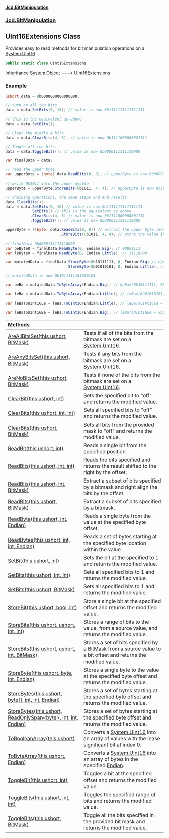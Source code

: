 #### [Jcd.BitManipulation](index.md 'index')

### [Jcd.BitManipulation](Jcd.BitManipulation.md 'Jcd.BitManipulation')

## UInt16Extensions Class

Provides easy to read methods for bit manipulation operations on a [System.UInt16](https://docs.microsoft.com/en-us/dotnet/api/System.UInt16 'System.UInt16')

```csharp
public static class UInt16Extensions
```

Inheritance [System.Object](https://docs.microsoft.com/en-us/dotnet/api/System.Object 'System.Object') &#129106; UInt16Extensions

### Example

```csharp
ushort data = 0b0000000000000000;

// turn on all the bits
data = data.SetBits(0, 16); // value is now 0b1111111111111111

// this is the equivalent as above
data = data.SetBits();

// Clear the middle 4 bits.
data = data.ClearBits(4, 8); // value is now 0b1111000000001111

// Toggle all the bits.
data = data.ToggleBits(); // value is now 0b0000111111110000

var finalData = data;

// read the upper byte
var upperByte = (byte) data.ReadBits(8, 8); // upperByte is now 0b00001111

// write 0b1011 into the upper nybble
upperByte = upperByte.StoreBits(0b1011, 4, 4); // upperByte is now 0b10111111

// chaining operations, the same steps and end results
data.ClearBits();
data = data.SetBits(0, 16) // value is now 0b1111111111111111
           .SetBits() // this is the equivalent as above
           .ClearBits(4, 8) // value is now 0b1111000000001111
           .ToggleBits(); // value is now 0b0000111111110000

upperByte = ((byte) data.ReadBits(8, 8)) // extract the upper byte (0b00001111)
                        .StoreBits(0b1011, 4, 4); // store the value in the upper 4 bits, now upperByte is now 0b10111111

// finalData 0b0000111111110000
var beByte0 = finalData.ReadByte(0, Endian.Big); // 00001111
var leByte0 = finalData.ReadByte(0, Endian.Little); // 11110000

var mutatedData = finalData.StoreByte(0b10111111, 0, Endian.Big) // Upper byte is now 0b10111111
                           .StoreByte(0b01010101, 0, Endian.Little); // lower byte is now 0b01010101

// mutatedData is now 0b1011111101010101

var beBa = mutatedData.ToByteArray(Endian.Big); // beBa=[0b10111111, 0b01010101]

var leBa = mutatedData.ToByteArray(Endian.Little); // leBa=[0b01010101, 0b10111111]

var leBaToUInt16Le = leBa.ToUInt16(Endian.Little); // leBaToUInt16Le = 0b1011111101010101

var leBaToUInt16Be = leBa.ToUInt16(Endian.Big); // leBaToUInt16Le = 0b0101010110111111
```

| Methods                                                                                                                                                                                                                                                                                                                            |                                                                                                                                                                                                                     |
|:-----------------------------------------------------------------------------------------------------------------------------------------------------------------------------------------------------------------------------------------------------------------------------------------------------------------------------------|:--------------------------------------------------------------------------------------------------------------------------------------------------------------------------------------------------------------------|
| [AreAllBitsSet(this ushort, BitMask)](Jcd.BitManipulation.UInt16Extensions.AreAllBitsSet(thisushort,Jcd.BitManipulation.BitMask).md 'Jcd.BitManipulation.UInt16Extensions.AreAllBitsSet(this ushort, Jcd.BitManipulation.BitMask)')                                                                                                | Tests if all of the bits from the bitmask are set on a [System.UInt16](https://docs.microsoft.com/en-us/dotnet/api/System.UInt16 'System.UInt16').                                                                  |
| [AreAnyBitsSet(this ushort, BitMask)](Jcd.BitManipulation.UInt16Extensions.AreAnyBitsSet(thisushort,Jcd.BitManipulation.BitMask).md 'Jcd.BitManipulation.UInt16Extensions.AreAnyBitsSet(this ushort, Jcd.BitManipulation.BitMask)')                                                                                                | Tests if any bits from the bitmask are set on a [System.UInt16](https://docs.microsoft.com/en-us/dotnet/api/System.UInt16 'System.UInt16').                                                                         |
| [AreNoBitsSet(this ushort, BitMask)](Jcd.BitManipulation.UInt16Extensions.AreNoBitsSet(thisushort,Jcd.BitManipulation.BitMask).md 'Jcd.BitManipulation.UInt16Extensions.AreNoBitsSet(this ushort, Jcd.BitManipulation.BitMask)')                                                                                                   | Tests if none of the bits from the bitmask are set on a [System.UInt16](https://docs.microsoft.com/en-us/dotnet/api/System.UInt16 'System.UInt16').                                                                 |
| [ClearBit(this ushort, int)](Jcd.BitManipulation.UInt16Extensions.ClearBit(thisushort,int).md 'Jcd.BitManipulation.UInt16Extensions.ClearBit(this ushort, int)')                                                                                                                                                                   | Sets the specified bit to "off" and returns the modified value.                                                                                                                                                     |
| [ClearBits(this ushort, int, int)](Jcd.BitManipulation.UInt16Extensions.ClearBits(thisushort,int,int).md 'Jcd.BitManipulation.UInt16Extensions.ClearBits(this ushort, int, int)')                                                                                                                                                  | Sets all specified bits to "off" and returns the modified value.                                                                                                                                                    |
| [ClearBits(this ushort, BitMask)](Jcd.BitManipulation.UInt16Extensions.ClearBits(thisushort,Jcd.BitManipulation.BitMask).md 'Jcd.BitManipulation.UInt16Extensions.ClearBits(this ushort, Jcd.BitManipulation.BitMask)')                                                                                                            | Sets all bits from the provided mask to "off" and returns the modified value.                                                                                                                                       |
| [ReadBit(this ushort, int)](Jcd.BitManipulation.UInt16Extensions.ReadBit(thisushort,int).md 'Jcd.BitManipulation.UInt16Extensions.ReadBit(this ushort, int)')                                                                                                                                                                      | Reads a single bit from the specified position.                                                                                                                                                                     |
| [ReadBits(this ushort, int, int)](Jcd.BitManipulation.UInt16Extensions.ReadBits(thisushort,int,int).md 'Jcd.BitManipulation.UInt16Extensions.ReadBits(this ushort, int, int)')                                                                                                                                                     | Reads the bits specified and returns the result shifted to the right by the offset.                                                                                                                                 |
| [ReadBits(this ushort, int, BitMask)](Jcd.BitManipulation.UInt16Extensions.ReadBits(thisushort,int,Jcd.BitManipulation.BitMask).md 'Jcd.BitManipulation.UInt16Extensions.ReadBits(this ushort, int, Jcd.BitManipulation.BitMask)')                                                                                                 | Extract a subset of bits specified by a bitmask and right align the bits by the offset.                                                                                                                             |
| [ReadBits(this ushort, BitMask)](Jcd.BitManipulation.UInt16Extensions.ReadBits(thisushort,Jcd.BitManipulation.BitMask).md 'Jcd.BitManipulation.UInt16Extensions.ReadBits(this ushort, Jcd.BitManipulation.BitMask)')                                                                                                               | Extract a subset of bits specified by a bitmask.                                                                                                                                                                    |
| [ReadByte(this ushort, int, Endian)](Jcd.BitManipulation.UInt16Extensions.ReadByte(thisushort,int,Jcd.BitManipulation.Endian).md 'Jcd.BitManipulation.UInt16Extensions.ReadByte(this ushort, int, Jcd.BitManipulation.Endian)')                                                                                                    | Reads a single byte from the value at the specified byte offset.                                                                                                                                                    |
| [ReadBytes(this ushort, int, int, Endian)](Jcd.BitManipulation.UInt16Extensions.ReadBytes(thisushort,int,int,Jcd.BitManipulation.Endian).md 'Jcd.BitManipulation.UInt16Extensions.ReadBytes(this ushort, int, int, Jcd.BitManipulation.Endian)')                                                                                   | Reads a set of bytes starting at the specified byte location within the value.                                                                                                                                      |
| [SetBit(this ushort, int)](Jcd.BitManipulation.UInt16Extensions.SetBit(thisushort,int).md 'Jcd.BitManipulation.UInt16Extensions.SetBit(this ushort, int)')                                                                                                                                                                         | Sets the bit at the specified to 1 and returns the modified value.                                                                                                                                                  |
| [SetBits(this ushort, int, int)](Jcd.BitManipulation.UInt16Extensions.SetBits(thisushort,int,int).md 'Jcd.BitManipulation.UInt16Extensions.SetBits(this ushort, int, int)')                                                                                                                                                        | Sets all specified bits to 1 and returns the modified value.                                                                                                                                                        |
| [SetBits(this ushort, BitMask)](Jcd.BitManipulation.UInt16Extensions.SetBits(thisushort,Jcd.BitManipulation.BitMask).md 'Jcd.BitManipulation.UInt16Extensions.SetBits(this ushort, Jcd.BitManipulation.BitMask)')                                                                                                                  | Sets all specified bits to 1 and returns the modified value.                                                                                                                                                        |
| [StoreBit(this ushort, bool, int)](Jcd.BitManipulation.UInt16Extensions.StoreBit(thisushort,bool,int).md 'Jcd.BitManipulation.UInt16Extensions.StoreBit(this ushort, bool, int)')                                                                                                                                                  | Store a single bit at the specified offset and returns the modified value.                                                                                                                                          |
| [StoreBits(this ushort, ushort, int, int)](Jcd.BitManipulation.UInt16Extensions.StoreBits(thisushort,ushort,int,int).md 'Jcd.BitManipulation.UInt16Extensions.StoreBits(this ushort, ushort, int, int)')                                                                                                                           | Stores a range of bits to the value, from a source value, and returns the modified value.                                                                                                                           |
| [StoreBits(this ushort, ushort, int, BitMask)](Jcd.BitManipulation.UInt16Extensions.StoreBits(thisushort,ushort,int,Jcd.BitManipulation.BitMask).md 'Jcd.BitManipulation.UInt16Extensions.StoreBits(this ushort, ushort, int, Jcd.BitManipulation.BitMask)')                                                                       | Stores a set of bits specified by a [BitMask](Jcd.BitManipulation.BitMask.md 'Jcd.BitManipulation.BitMask') from a source value to a bit offset and returns the modified value.                                     |
| [StoreByte(this ushort, byte, int, Endian)](Jcd.BitManipulation.UInt16Extensions.StoreByte(thisushort,byte,int,Jcd.BitManipulation.Endian).md 'Jcd.BitManipulation.UInt16Extensions.StoreByte(this ushort, byte, int, Jcd.BitManipulation.Endian)')                                                                                | Stores a single byte to the value at the specified byte offset and returns the modified value.                                                                                                                      |
| [StoreBytes(this ushort, byte[], int, int, Endian)](Jcd.BitManipulation.UInt16Extensions.StoreBytes(thisushort,byte[],int,int,Jcd.BitManipulation.Endian).md 'Jcd.BitManipulation.UInt16Extensions.StoreBytes(this ushort, byte[], int, int, Jcd.BitManipulation.Endian)')                                                         | Stores a set of bytes starting at the specified byte offset and returns the modified value.                                                                                                                         |
| [StoreBytes(this ushort, ReadOnlySpan&lt;byte&gt;, int, int, Endian)](Jcd.BitManipulation.UInt16Extensions.StoreBytes(thisushort,System.ReadOnlySpan_byte_,int,int,Jcd.BitManipulation.Endian).md 'Jcd.BitManipulation.UInt16Extensions.StoreBytes(this ushort, System.ReadOnlySpan<byte>, int, int, Jcd.BitManipulation.Endian)') | Stores a set of bytes starting at the specified byte offset and returns the modified value.                                                                                                                         |
| [ToBooleanArray(this ushort)](Jcd.BitManipulation.UInt16Extensions.ToBooleanArray(thisushort).md 'Jcd.BitManipulation.UInt16Extensions.ToBooleanArray(this ushort)')                                                                                                                                                               | Converts a [System.UInt16](https://docs.microsoft.com/en-us/dotnet/api/System.UInt16 'System.UInt16') into an array of  values with the lease significant bit at index 0.                                           |
| [ToByteArray(this ushort, Endian)](Jcd.BitManipulation.UInt16Extensions.ToByteArray(thisushort,Jcd.BitManipulation.Endian).md 'Jcd.BitManipulation.UInt16Extensions.ToByteArray(this ushort, Jcd.BitManipulation.Endian)')                                                                                                         | Converts a [System.UInt16](https://docs.microsoft.com/en-us/dotnet/api/System.UInt16 'System.UInt16') into an array of bytes in the specified [Endian](Jcd.BitManipulation.Endian.md 'Jcd.BitManipulation.Endian'). |
| [ToggleBit(this ushort, int)](Jcd.BitManipulation.UInt16Extensions.ToggleBit(thisushort,int).md 'Jcd.BitManipulation.UInt16Extensions.ToggleBit(this ushort, int)')                                                                                                                                                                | Toggles a bit at the specified offset and returns the modified value.                                                                                                                                               |
| [ToggleBits(this ushort, int, int)](Jcd.BitManipulation.UInt16Extensions.ToggleBits(thisushort,int,int).md 'Jcd.BitManipulation.UInt16Extensions.ToggleBits(this ushort, int, int)')                                                                                                                                               | Toggles the specified range of bits and returns the modified value.                                                                                                                                                 |
| [ToggleBits(this ushort, BitMask)](Jcd.BitManipulation.UInt16Extensions.ToggleBits(thisushort,Jcd.BitManipulation.BitMask).md 'Jcd.BitManipulation.UInt16Extensions.ToggleBits(this ushort, Jcd.BitManipulation.BitMask)')                                                                                                         | Toggle all the bits specified in the provided bit mask and returns the modified value.                                                                                                                              |
